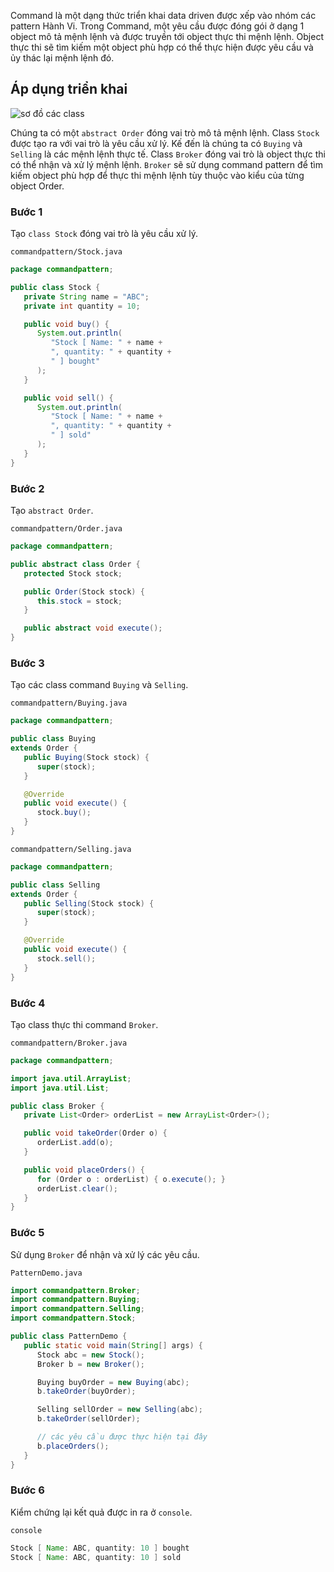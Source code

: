 Command là một dạng thức triển khai data driven được xếp vào nhóm các pattern Hành Vi.
Trong Command, một yêu cầu được đóng gói ở dạng 1 object mô tả mệnh lệnh và được truyền 
tới object thực thi mệnh lệnh. Object thực thi sẽ tìm kiếm một object phù hợp có thể thực hiện
được yêu cầu và ủy thác lại mệnh lệnh đó.

## Áp dụng triển khai

![sơ đồ các class](https://images.viblo.asia/90e82aed-e5cd-4b50-8aa8-37df1d1b09cc.png)

Chúng ta có một `abstract Order` đóng vai trò mô tả mệnh lệnh. Class `Stock` được tạo ra với
vai trò là yêu cầu xử lý. Kế đến là chúng ta có `Buying` và `Selling` là các mệnh lệnh thực tế.
Class `Broker` đóng vai trò là object thực thi có thể nhận và xử lý mệnh lệnh.
`Broker` sẽ sử dụng command pattern để tìm kiếm object phù hợp để thực thi mệnh lệnh
tùy thuộc vào kiểu của từng object Order.

### Bước 1

Tạo `class Stock` đóng vai trò là yêu cầu xử lý.

`commandpattern/Stock.java`
```java
package commandpattern;

public class Stock {
   private String name = "ABC";
   private int quantity = 10;

   public void buy() {
      System.out.println(
         "Stock [ Name: " + name +
         ", quantity: " + quantity +
         " ] bought"
      );
   }

   public void sell() {
      System.out.println(
         "Stock [ Name: " + name +
         ", quantity: " + quantity +
         " ] sold"
      );
   }
}
```

### Bước 2

Tạo `abstract Order`.

`commandpattern/Order.java`
```java
package commandpattern;

public abstract class Order {
   protected Stock stock;

   public Order(Stock stock) {
      this.stock = stock;
   }

   public abstract void execute();
}
```

### Bước 3

Tạo các class command `Buying` và `Selling`.

`commandpattern/Buying.java`
```java
package commandpattern;

public class Buying
extends Order {
   public Buying(Stock stock) {
      super(stock);
   }

   @Override
   public void execute() {
      stock.buy();
   }
}
```

`commandpattern/Selling.java`
```java
package commandpattern;

public class Selling
extends Order {
   public Selling(Stock stock) {
      super(stock);
   }

   @Override
   public void execute() {
      stock.sell();
   }
}
```

### Bước 4

Tạo class thực thi command `Broker`.

`commandpattern/Broker.java`
```java
package commandpattern;

import java.util.ArrayList;
import java.util.List;

public class Broker {
   private List<Order> orderList = new ArrayList<Order>();

   public void takeOrder(Order o) {
      orderList.add(o);
   }

   public void placeOrders() {
      for (Order o : orderList) { o.execute(); }
      orderList.clear();
   }
}
```

### Bước 5

Sử dụng `Broker` để nhận và xử lý các yêu cầu.

`PatternDemo.java`
```java
import commandpattern.Broker;
import commandpattern.Buying;
import commandpattern.Selling;
import commandpattern.Stock;

public class PatternDemo {
   public static void main(String[] args) {
      Stock abc = new Stock();
      Broker b = new Broker();

      Buying buyOrder = new Buying(abc);
      b.takeOrder(buyOrder);

      Selling sellOrder = new Selling(abc);
      b.takeOrder(sellOrder);

      // các yêu cầu được thực hiện tại đây
      b.placeOrders();
   }
}
```

### Bước 6

Kiểm chứng lại kết quả được in ra ở `console`.

`console`
```java
Stock [ Name: ABC, quantity: 10 ] bought
Stock [ Name: ABC, quantity: 10 ] sold
```